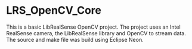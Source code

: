 # LRS_OpenCV_Core
This is a basic LibRealSense OpenCV project. The project uses an Intel RealSense camera, the LibRealSense library and OpenCV to stream data. The source and make file was build using Eclipse Neon.
